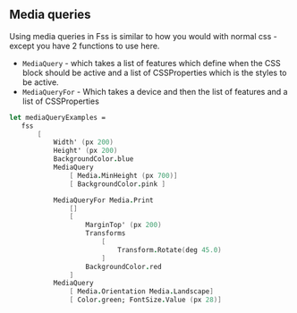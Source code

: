 ## Media queries

Using media queries in Fss is similar to how you would with normal css - except you have 2 functions to use here.

- `MediaQuery` - which takes a list of features which define when the CSS block should be active and a list of CSSProperties which is the styles to be active.
- `MediaQueryFor` - Which takes a device and then the list of features and a list of CSSProperties

```fsharp
let mediaQueryExamples =
   fss
       [
           Width' (px 200)
           Height' (px 200)
           BackgroundColor.blue
           MediaQuery
               [ Media.MinHeight (px 700)]
               [ BackgroundColor.pink ]

           MediaQueryFor Media.Print
               []
               [
                   MarginTop' (px 200)
                   Transforms
                       [
                           Transform.Rotate(deg 45.0)
                       ]
                   BackgroundColor.red
               ]
           MediaQuery
               [ Media.Orientation Media.Landscape]
               [ Color.green; FontSize.Value (px 28)]
```
